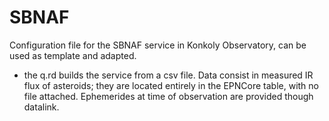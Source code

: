 # SBNAF

Configuration file for the SBNAF service in Konkoly Observatory, can be used as template and adapted.


- the q.rd builds the service from a csv file. Data consist in measured IR flux of asteroids; they are located entirely in the EPNCore table, with no file attached. Ephemerides at time of observation are provided though datalink.
